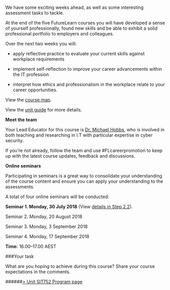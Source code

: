 We have some exciting weeks ahead, as well as some interesting assessment tasks to tackle. 

At the end of the five FutureLearn courses you will have developed a sense of yourself professionally, found new skills and be able to exhibit a solid professional portfolio to employers and colleagues.

Over the next two weeks you will:

* apply reflective practice to evaluate your current skills against workplace requirements

* implement self-reflection to improve your career advancements within the IT profession

* interpret how ethics and professionalism in the workplace relate to your career opportunities.

View the [course map](https://ugc.futurelearn.com/uploads/files/69/54/69546a40-8a6a-4578-85f3-85f0d9f7356f/SIT752.2-CourseMap.pdf).

View the [unit guide](https://apps.deakin.edu.au/current-students-unitguides/UnitGuide.php?service_cd=I&unit=SIT752&year=2018&semester=TRI-2&version=1&generatepdf=FALSE) for more details.


**Meet the team**

Your Lead Educator for this course is [Dr. Michael Hobbs](https://www.futurelearn.com/profiles/5932881), who is involved in both teaching and researching in I.T with particular expertise in cyber security.   


If you’re not already, follow the team and use #FLcareerpromotion to keep up with the latest course updates, feedback and discussions.




**Online seminars**  




Participating in seminars is  a great way to consolidate your understanding of the course content and ensure you can apply your understanding to the assessments. 




A total of four online seminars will be conducted: 




__Seminar 1. Monday, 30 July 2018__  (View [details in Step 2.2](https://www.futurelearn.com/courses/sit752-fl2/2/steps/326683 )).  







Seminar 2. Monday, 20 August 2018




Seminar 3. Monday, 3 September 2018




Seminar 4. Monday, 17 September 2018




__Time:__ 16.00&#8211;17.00 AEST







###Your task




What are you hoping to achieve during this course? Share your course expectations in the comments.




######[> Unit SIT752 Program page](https://www.futurelearn.com/your-programs/introduction-to-it-professional-practice/2) 
